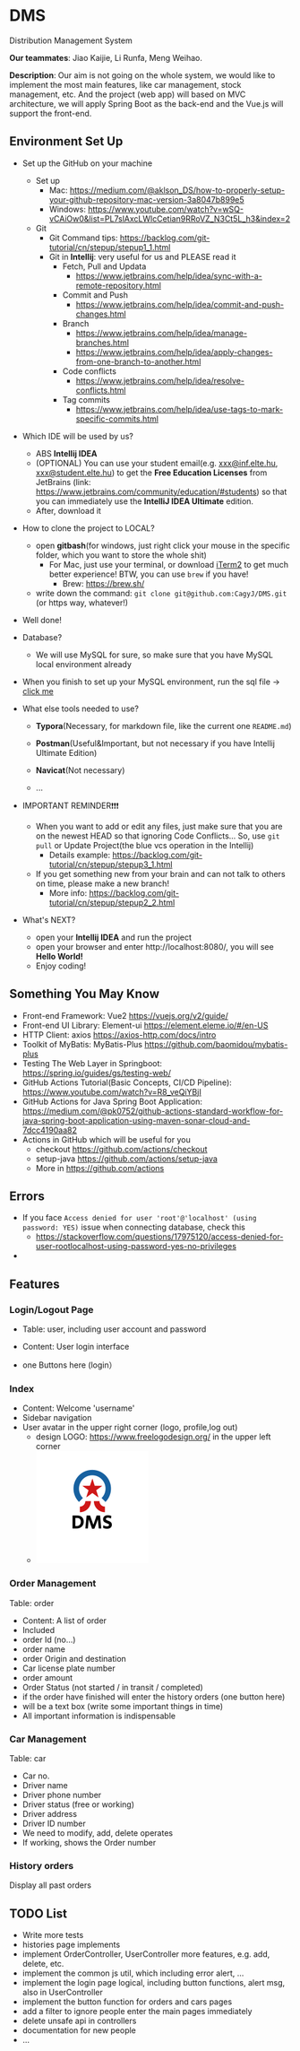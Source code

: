 # DMS
Distribution Management System

**Our teammates**: Jiao Kaijie, Li Runfa, Meng Weihao.

**Description**: Our aim is not going on the whole system, we would like to implement the most main features, like car management, stock management, etc. And the project (web app) will based on MVC architecture, we will apply Spring Boot as the back-end and the Vue.js will support the front-end.



## Environment Set Up

- Set up the GitHub on your machine
  - Set up
    - Mac: https://medium.com/@aklson_DS/how-to-properly-setup-your-github-repository-mac-version-3a8047b899e5
    - Windows: https://www.youtube.com/watch?v=wSQ-vCAiOw0&list=PL7slAxcLWlcCetian9RRoVZ_N3Ct5L_h3&index=2
  - Git
    - Git Command tips: https://backlog.com/git-tutorial/cn/stepup/stepup1_1.html
    - Git in **Intellij**: very useful for us and PLEASE read it
      - Fetch, Pull and Updata
        - https://www.jetbrains.com/help/idea/sync-with-a-remote-repository.html
      - Commit and Push
        - https://www.jetbrains.com/help/idea/commit-and-push-changes.html
      - Branch
        - https://www.jetbrains.com/help/idea/manage-branches.html
        - https://www.jetbrains.com/help/idea/apply-changes-from-one-branch-to-another.html
      - Code conflicts
        - https://www.jetbrains.com/help/idea/resolve-conflicts.html
      - Tag commits
        - https://www.jetbrains.com/help/idea/use-tags-to-mark-specific-commits.html
- Which IDE will be used by us?

  - ABS **Intellij IDEA**
  - (OPTIONAL) You can use your student email(e.g. xxx@inf.elte.hu, xxx@student.elte.hu) to get the **Free Education Licenses** from JetBrains (link: https://www.jetbrains.com/community/education/#students) so that you can immediately use the  **IntelliJ IDEA Ultimate** edition.
  - After, download it
- How to clone the project to LOCAL?

  - open **gitbash**(for windows, just right click your mouse in the specific folder, which you want to store the whole shit)
    - For Mac,  just use your terminal, or download [iTerm2](https://iterm2.com/index.html) to get much better experience! BTW, you can use `brew` if you have!
      - Brew: https://brew.sh/
  - write down the command: `git clone git@github.com:CagyJ/DMS.git` (or https way, whatever!)
- Well done!
- Database?

  - We will use MySQL for sure, so make sure that you have MySQL local environment already
- When you finish to set up your MySQL environment, run the sql file -> [click me](https://github.com/CagyJ/DMS/blob/main/dms/all.sql)
- What else tools needed to use?

  - **Typora**(Necessary, for markdown file, like the current one `README.md`)
  - **Postman**(Useful&Important, but not necessary if you have Intellij Ultimate Edition)

  - **Navicat**(Not necessary)
  - ...
- IMPORTANT REMINDER❗️❗️❗️

  - When you want to add or edit any files, just make sure that you are on the newest HEAD so that ignoring Code Conflicts... So, use `git pull` or Update Project(the blue vcs operation in the Intellij)
    - Details example: https://backlog.com/git-tutorial/cn/stepup/stepup3_1.html
  - If you get something new from your brain and can not talk to others on time, please make a new branch!
    - More info: https://backlog.com/git-tutorial/cn/stepup/stepup2_2.html
- What's NEXT?

  - open your **Intellij IDEA** and run the project
  - open your browser and enter http://localhost:8080/, you will see **Hello World!**
  - Enjoy coding!



## Something You May Know

- Front-end Framework: Vue2 https://vuejs.org/v2/guide/
- Front-end UI Library: Element-ui https://element.eleme.io/#/en-US
- HTTP Client: axios https://axios-http.com/docs/intro
- Toolkit of MyBatis: MyBatis-Plus https://github.com/baomidou/mybatis-plus
- Testing The Web Layer in Springboot: https://spring.io/guides/gs/testing-web/
- GitHub Actions Tutorial(Basic Concepts, CI/CD Pipeline): https://www.youtube.com/watch?v=R8_veQiYBjI
- GitHub Actions for Java Spring Boot Application: https://medium.com/@pk0752/github-actions-standard-workflow-for-java-spring-boot-application-using-maven-sonar-cloud-and-7dcc4190aa82
- Actions in GitHub which will be useful for you
  - checkout https://github.com/actions/checkout
  - setup-java https://github.com/actions/setup-java
  - More in https://github.com/actions





## Errors

- If you face `Access denied for user 'root'@'localhost' (using password: YES)` issue when connecting database, check this
  - https://stackoverflow.com/questions/17975120/access-denied-for-user-rootlocalhost-using-password-yes-no-privileges
- 



## Features



### Login/Logout Page

- Table: user, including user account and password

- Content: User login interface
- one Buttons here (login）  



### Index

- Content: Welcome 'username'
- Sidebar navigation
- User avatar in the upper right corner (logo, profile,log out)
  - design LOGO: https://www.freelogodesign.org/     in the upper left corner
  - ![logo](https://github.com/CagyJ/DMS/raw/main/dms/src/main/webapp/Image/Logo.png)



### Order Management

Table: order

- Content: A list of order
- Included 
- order Id (no...)
- order name
- order Origin and destination
- Car license plate number
- order amount 
- Order Status (not started / in transit / completed)
- if the order have finished will enter the history orders (one button here)
- will be a text box (write some important things in time)
- All important information is indispensable


### Car Management

Table: car

- Car no.
- Driver name
- Driver phone number
- Driver status (free or working)
- Driver address
- Driver ID number
- We need to modify, add, delete operates
- If working, shows the Order number



### History orders

Display all past orders





## TODO List

- Write more tests
- histories page implements
- implement OrderController, UserController more features, e.g. add, delete, etc.
- implement the common js util, which including error alert, …
- implement the login page logical, including button functions, alert msg, also in UserController
- implement the button function for orders and cars pages
- add a filter to ignore people enter the main pages immediately
- delete unsafe api in controllers
- documentation for new people
- …
